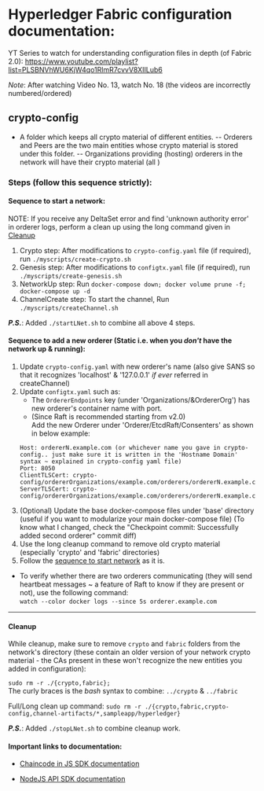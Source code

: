 # Hyperledger Fabric configuration documentation:
YT Series to watch for understanding configuration files in depth (of Fabric 2.0):
https://www.youtube.com/playlist?list=PLSBNVhWU6KjW4qo1RlmR7cvvV8XIILub6

_Note_: After watching Video No. 13, watch No. 18 (the videos are incorrectly numbered/ordered)

## crypto-config
- A folder which keeps all crypto material of different entities. 
	-- Orderers and Peers are the two main entities whose crypto material is stored under this folder.
	-- Organizations providing (hosting) orderers in the network will have their crypto material (all ) 
  

### Steps (follow this sequence strictly):
#### <a name="networkup"></a>Sequence to start a network:   
NOTE: If you receive any DeltaSet error and find 'unknown authority error' in orderer logs, 
perform a clean up using the long command given in [Cleanup](#cleanup)

1. Crypto step: After modifications to `crypto-config.yaml` file (if required), run `./myscripts/create-crypto.sh`
2. Genesis step: After modifications to `configtx.yaml` file (if required), run `./myscripts/create-genesis.sh`
3. NetworkUp step: Run `docker-compose down; docker volume prune -f; docker-compose up -d`
4. ChannelCreate step: To start the channel, Run `./myscripts/createChannel.sh`

**_P.S._**: Added `./startLNet.sh` to combine all above 4 steps.

#### Sequence to add a new orderer (Static i.e. when you _don't_ have the network up & running):

1. Update `crypto-config.yaml` with new orderer's name (also give SANS so that it recognizes 'localhost' & '127.0.0.1' _if ever_ referred in createChannel)  
2. Update `configtx.yaml` such as:
	- The `OrdererEndpoints` key (under 'Organizations/&OrdererOrg') has new orderer's container name with port.
	- (Since Raft is recommended starting from v2.0)  
	Add the new Orderer under 'Orderer/EtcdRaft/Consenters' as shown in below example:  
	```
	Host: ordererN.example.com (or whichever name you gave in crypto-config.. just make sure it is written in the 'Hostname Domain' syntax ~ explained in crypto-config yaml file)
	Port: 8050 
	ClientTLSCert: crypto-config/ordererOrganizations/example.com/orderers/ordererN.example.com/tls/server.crt
    ServerTLSCert: crypto-config/ordererOrganizations/example.com/orderers/ordererN.example.com/tls/server.crt
	```  
3. (Optional) Update the base docker-compose files under 'base' directory (useful if you want to modularize your main docker-compose file)  (To know what I changed, check the "Checkpoint commit: Successfully added second orderer" commit diff)
4. Use the long cleanup command to remove old crypto material (especially 'crypto' and 'fabric' directories)    
5. Follow the [sequence to start network](#networkup) as it is.  
  
- To verify whether there are two orderers communicating (they will send heartbeat messages ~ a feature of Raft to know if they are present or not), use the following command:  
`watch --color docker logs --since 5s orderer.example.com `  

--- 
#### <a name="cleanup"></a>Cleanup 
While cleanup, make sure to remove `crypto` and `fabric` folders from the network's directory (these contain an older version of your network crypto material - the CAs present in these won't recognize the new entities you added in configuration):

`sudo rm -r ./{crypto,fabric};`  
The curly braces is the _bash_ syntax to combine: `../crypto` & `../fabric` 
  
Full/Long clean up command:
`sudo rm -r ./{crypto,fabric,crypto-config,channel-artifacts/*,sampleapp/hyperledger}`

**_P.S._**: Added `./stopLNet.sh` to combine cleanup work.



#### Important links to documentation:
- [Chaincode in JS SDK documentation](https://hyperledger.github.io/fabric-chaincode-node/release-2.2/api/index.html)

- [NodeJS API SDK documentation](https://hyperledger.github.io/fabric-sdk-node/master/index.html)

